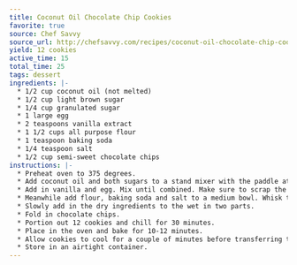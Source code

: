 ```yaml
---
title: Coconut Oil Chocolate Chip Cookies
favorite: true
source: Chef Savvy
source_url: http://chefsavvy.com/recipes/coconut-oil-chocolate-chip-cookies/
yield: 12 cookies
active_time: 15
total_time: 25
tags: dessert
ingredients: |-
  * 1/2 cup coconut oil (not melted) 
  * 1/2 cup light brown sugar 
  * 1/4 cup granulated sugar 
  * 1 large egg 
  * 2 teaspoons vanilla extract 
  * 1 1/2 cups all purpose flour 
  * 1 teaspoon baking soda 
  * 1/4 teaspoon salt 
  * 1/2 cup semi-sweet chocolate chips 
instructions: |-
  * Preheat oven to 375 degrees. 
  * Add coconut oil and both sugars to a stand mixer with the paddle attachment. 
  * Add in vanilla and egg. Mix until combined. Make sure to scrap the sides of the bowl throughout. 
  * Meanwhile add flour, baking soda and salt to a medium bowl. Whisk to combine. 
  * Slowly add in the dry ingredients to the wet in two parts. 
  * Fold in chocolate chips. 
  * Portion out 12 cookies and chill for 30 minutes. 
  * Place in the oven and bake for 10-12 minutes. 
  * Allow cookies to cool for a couple of minutes before transferring them to a wire rack to cool completely. 
  * Store in an airtight container. 
---
```

